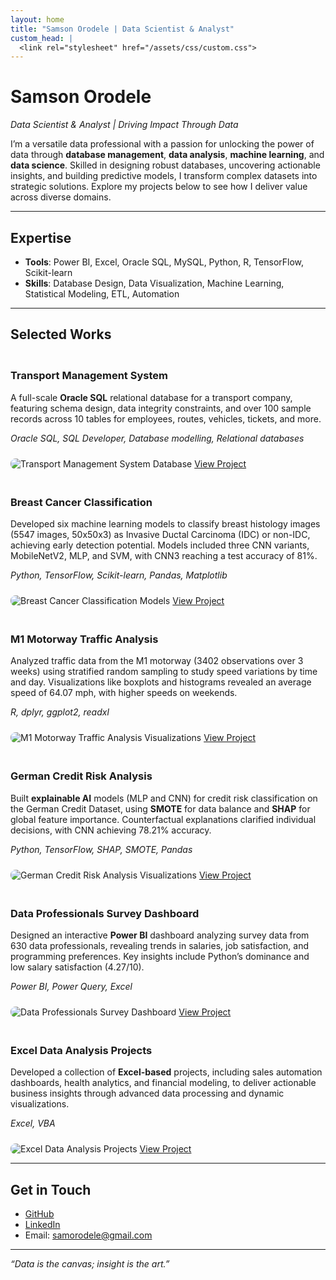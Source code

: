 ```yaml
---
layout: home
title: "Samson Orodele | Data Scientist & Analyst"
custom_head: |
  <link rel="stylesheet" href="/assets/css/custom.css">
---
```


# Samson Orodele

*Data Scientist & Analyst | Driving Impact Through Data*

I’m a versatile data professional with a passion for unlocking the power of data through **database management**, **data analysis**, **machine learning**, and **data science**. Skilled in designing robust databases, uncovering actionable insights, and building predictive models, I transform complex datasets into strategic solutions. Explore my projects below to see how I deliver value across diverse domains.

---

## Expertise

- **Tools**: Power BI, Excel, Oracle SQL, MySQL, Python, R, TensorFlow, Scikit-learn
- **Skills**: Database Design, Data Visualization, Machine Learning, Statistical Modeling, ETL, Automation

---

## Selected Works

<div class="project-grid">
  <div class="project-card" id="transport-management-system">
    <h3>Transport Management System</h3>
    <p>A full-scale <strong>Oracle SQL</strong> relational database for a transport company, featuring schema design, data integrity constraints, and over 100 sample records across 10 tables for employees, routes, vehicles, tickets, and more.</p>
    <p><i>Oracle SQL, SQL Developer, Database modelling, Relational databases</i></p>
    <img src="/assets/transport_company.jpg" alt="Transport Management System Database" style="max-width: 100%; height: auto; border-radius: 8px; margin-top: 10px;">
    <a href="https://github.com/SamsonOrodele/Travel_Company_Database" target="_blank">View Project</a>
  </div>
  <div class="project-card" id="breast-cancer-classification">
    <h3>Breast Cancer Classification</h3>
    <p>Developed six machine learning models to classify breast histology images (5547 images, 50x50x3) as Invasive Ductal Carcinoma (IDC) or non-IDC, achieving early detection potential. Models included three CNN variants, MobileNetV2, MLP, and SVM, with CNN3 reaching a test accuracy of 81%.</p>
    <p><i>Python, TensorFlow, Scikit-learn, Pandas, Matplotlib</i></p>
    <img src="/assets/breast_cancer.jpeg" alt="Breast Cancer Classification Models" style="max-width: 100%; height: auto; border-radius: 8px; margin-top: 10px;">
    <a href="https://github.com/SamsonOrodele/Breast_Cancer_Classification" target="_blank">View Project</a>
  </div>
  <div class="project-card" id="m1-motorway-traffic-analysis">
    <h3>M1 Motorway Traffic Analysis</h3>
    <p>Analyzed traffic data from the M1 motorway (3402 observations over 3 weeks) using stratified random sampling to study speed variations by time and day. Visualizations like boxplots and histograms revealed an average speed of 64.07 mph, with higher speeds on weekends.</p>
    <p><i>R, dplyr, ggplot2, readxl</i></p>
    <img src="/assets/traffic.jpg" alt="M1 Motorway Traffic Analysis Visualizations" style="max-width: 100%; height: auto; border-radius: 8px; margin-top: 10px;">
    <a href="https://github.com/SamsonOrodele/M1-Motorway-Traffic-Analysis" target="_blank">View Project</a>
  </div>
  <div class="project-card" id="german-credit-risk-analysis">
    <h3>German Credit Risk Analysis</h3>
    <p>Built <strong>explainable AI</strong> models (MLP and CNN) for credit risk classification on the German Credit Dataset, using <strong>SMOTE</strong> for data balance and <strong>SHAP</strong> for global feature importance. Counterfactual explanations clarified individual decisions, with CNN achieving 78.21% accuracy.</p>
    <p><i>Python, TensorFlow, SHAP, SMOTE, Pandas</i></p>
    <img src="/assets/XAI.png" alt="German Credit Risk Analysis Visualizations" style="max-width: 100%; height: auto; border-radius: 8px; margin-top: 10px;">
    <a href="https://github.com/SamsonOrodele/Explainable_AI" target="_blank">View Project</a>
  </div>
  <div class="project-card" id="data-professionals-survey-dashboard">
    <h3>Data Professionals Survey Dashboard</h3>
    <p>Designed an interactive <strong>Power BI</strong> dashboard analyzing survey data from 630 data professionals, revealing trends in salaries, job satisfaction, and programming preferences. Key insights include Python’s dominance and low salary satisfaction (4.27/10).</p>
    <p><i>Power BI, Power Query, Excel</i></p>
    <img src="/assets/data_professionals.jpg" alt="Data Professionals Survey Dashboard" style="max-width: 100%; height: auto; border-radius: 8px; margin-top: 10px;">
    <a href="https://github.com/SamsonOrodele/Data_Professional_Survey_PowerBI" target="_blank">View Project</a>
  </div>
  <div class="project-card" id="excel-data-analysis-projects">
    <h3>Excel Data Analysis Projects</h3>
    <p>Developed a collection of <strong>Excel-based</strong> projects, including sales automation dashboards, health analytics, and financial modeling, to deliver actionable business insights through advanced data processing and dynamic visualizations.</p>
    <p><i>Excel, VBA</i></p>
    <img src="/assets/excel_projects.png" alt="Excel Data Analysis Projects" style="max-width: 100%; height: auto; border-radius: 8px; margin-top: 10px;">
    <a href="https://github.com/SamsonOrodele/Excel-Data-Analysis-Projects" target="_blank">View Project</a>
  </div>
</div>

<style>
.project-grid {
  display: grid;
  grid-template-columns: repeat(auto-fit, minmax(300px, 1fr));
  gap: 20px;
  margin-top: 20px;
}
nav .dropdown-menu {
  max-height: 80vh;
  overflow-y: auto;
  scrollbar-width: thin;
}
html {
  scroll-behavior: smooth;
}
</style>

---

## Get in Touch

- [GitHub](https://github.com/SamsonOrodele)
- [LinkedIn](https://www.linkedin.com/in/samsonorodele)
- Email: samorodele@gmail.com

---

*“Data is the canvas; insight is the art.”*
